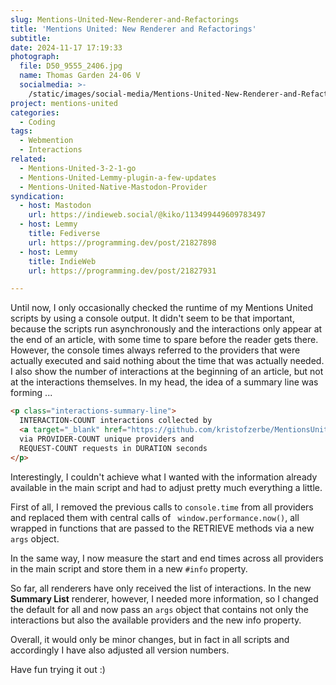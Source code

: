 ```yaml
---
slug: Mentions-United-New-Renderer-and-Refactorings
title: 'Mentions United: New Renderer and Refactorings'
subtitle:
date: 2024-11-17 17:19:33
photograph:
  file: D50_9555_2406.jpg
  name: Thomas Garden 24-06 V
  socialmedia: >-
    /static/images/social-media/Mentions-United-New-Renderer-and-Refactorings.png
project: mentions-united
categories:
  - Coding
tags:
  - Webmention
  - Interactions
related:
  - Mentions-United-3-2-1-go
  - Mentions-United-Lemmy-plugin-a-few-updates
  - Mentions-United-Native-Mastodon-Provider
syndication:
  - host: Mastodon
    url: https://indieweb.social/@kiko/113499449609783497
  - host: Lemmy
    title: Fediverse
    url: https://programming.dev/post/21827898
  - host: Lemmy
    title: IndieWeb
    url: https://programming.dev/post/21827931

---
```


Until now, I only occasionally checked the runtime of my Mentions United scripts by using a console output. It didn't seem to be that important, because the scripts run asynchronously and the interactions only appear at the end of an article, with some time to spare before the reader gets there. However, the console times always referred to the providers that were actually executed and said nothing about the time that was actually needed. I also show the number of interactions at the beginning of an article, but not at the interactions themselves. In my head, the idea of a summary line was forming ...

```html
<p class="interactions-summary-line">
  INTERACTION-COUNT interactions collected by 
  <a target="_blank" href="https://github.com/kristofzerbe/MentionsUnited">Mentions United</a> 
  via PROVIDER-COUNT unique providers and 
  REQUEST-COUNT requests in DURATION seconds
</p>
```

<!-- more -->

Interestingly, I couldn't achieve what I wanted with the information already available in the main script and had to adjust pretty much everything a little.

First of all, I removed the previous calls to ``console.time`` from all providers and replaced them with central calls of `` window.performance.now()``, all wrapped in functions that are passed to the RETRIEVE methods via a new ``args`` object.

In the same way, I now measure the start and end times across all providers in the main script and store them in a new ``#info`` property.

So far, all renderers have only received the list of interactions. In the new **Summary List** renderer, however, I needed more information, so I changed the default for all and now pass an ``args`` object that contains not only the interactions but also the available providers and the new info property.

Overall, it would only be minor changes, but in fact in all scripts and accordingly I have also adjusted all version numbers.

Have fun trying it out :)